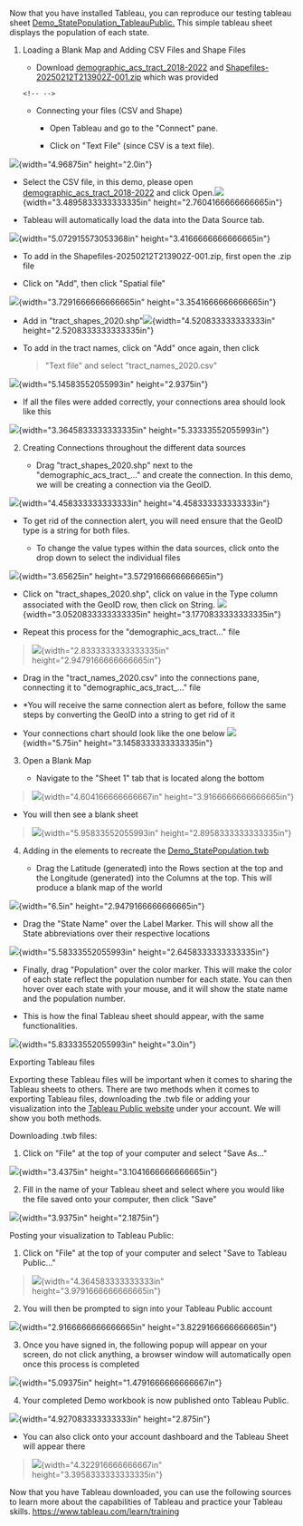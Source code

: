 Now that you have installed Tableau, you can reproduce our testing
tableau sheet
[Demo_StatePopulation_TableauPublic.](https://public.tableau.com/app/profile/gabriella.stickney/viz/Demo_StatePopulation/Sheet1)
This simple tableau sheet displays the population of each state.

1.  Loading a Blank Map and Adding CSV Files and Shape Files

    -   Download
        [demographic_acs_tract_2018-2022](https://michiganstate.sharepoint.com/:x:/r/sites/Section_SS25-CMSE-495-001-225215054-EL-32-A26-QSIDE/Shared%20Documents/QSIDE/Project_deliverables/Reproducibility_Documents/Tableau/demographic_acs_tract_2018-2022.csv?d=w3bb88045ad2a41768d21556d6a8445e5&csf=1&web=1&e=HC2n4r)
        and
        [Shapefiles-20250212T213902Z-001.zip](https://michiganstate.sharepoint.com/:u:/r/sites/Section_SS25-CMSE-495-001-225215054-EL-32-A26-QSIDE/Shared%20Documents/QSIDE/Project_deliverables/Reproducibility_Documents/Tableau/Shapefiles-20250212T213902Z-001.zip?csf=1&web=1&e=8bATvS)
        which was provided

    ```{=html}
    <!-- -->
    ```
    -   Connecting your files (CSV and Shape)

        -   Open Tableau and go to the \"Connect\" pane.

        -   Click on \"Text File\" (since CSV is a text file).

![](/media/image.png){width="4.96875in" height="2.0in"}

-   Select the CSV file, in this demo, please open
    [demographic_acs_tract_2018-2022](https://michiganstate.sharepoint.com/:x:/r/sites/Section_SS25-CMSE-495-001-225215054-EL-32-A26-QSIDE/Shared%20Documents/QSIDE/Project_deliverables/Reproducibility_Documents/Tableau/demographic_acs_tract_2018-2022.csv?d=w3bb88045ad2a41768d21556d6a8445e5&csf=1&web=1&e=HC2n4r)
    and click Open.![](/media/image2.png){width="3.4895833333333335in"
    height="2.7604166666666665in"}

-   Tableau will automatically load the data into the Data Source tab.

![](/media/image3.png){width="5.072915573053368in"
height="3.4166666666666665in"}

-   To add in the Shapefiles-20250212T213902Z-001.zip, first open the
    .zip file

-   Click on "Add", then click "Spatial file"

![](/media/image4.png){width="3.7291666666666665in"
height="3.3541666666666665in"}

-   Add in
    "tract_shapes_2020.shp"![](/media/image5.png){width="4.520833333333333in"
    height="2.5208333333333335in"}

-   To add in the tract names, click on "Add" once again, then click
    > "Text file" and select "tract_names_2020.csv"

![](/media/image6.png){width="5.14583552055993in" height="2.9375in"}

-   If all the files were added correctly, your connections area should
    look like this

![](/media/image7.png){width="3.3645833333333335in"
height="5.33333552055993in"}

2.  Creating Connections throughout the different data sources

    -   Drag "tract_shapes_2020.shp" next to the
        "demographic_acs_tract\_\..." and create the connection. In this
        demo, we will be creating a connection via the GeoID.

![](/media/image8.png){width="4.458333333333333in"
height="4.458333333333333in"}

-   To get rid of the connection alert, you will need ensure that the
    GeoID type is a string for both files.

    -   To change the value types within the data sources, click onto
        the drop down to select the individual files

![](/media/image9.png){width="3.65625in" height="3.5729166666666665in"}

-   Click on "tract_shapes_2020.shp", click on value in the Type column
    associated with the GeoID row, then click on String.
    ![](/media/imagea.png){width="3.0520833333333335in"
    height="3.1770833333333335in"}

-   Repeat this process for the "demographic_acs_tract\..." file

> ![](/media/imageb.png){width="2.8333333333333335in"
> height="2.9479166666666665in"}

-   Drag in the "tract_names_2020.csv" into the connections pane,
    connecting it to "demographic_acs_tract\_\..." file

-   \*You will receive the same connection alert as before, follow the
    same steps by converting the GeoID into a string to get rid of it

-   Your connections chart should look like the one below
    ![](/media/imagec.png){width="5.75in" height="3.1458333333333335in"}

3.  Open a Blank Map

    -   Navigate to the \"Sheet 1\" tab that is located along the bottom

> ![](/media/imaged.png){width="4.604166666666667in"
> height="3.9166666666666665in"}

-   You will then see a blank sheet

> ![](/media/imagee.png){width="5.95833552055993in"
> height="2.8958333333333335in"}

4.  Adding in the elements to recreate the
    [Demo_StatePopulation.twb](https://michiganstate.sharepoint.com/:u:/r/sites/Section_SS25-CMSE-495-001-225215054-EL-32-A26-QSIDE/Shared%20Documents/QSIDE/Project_deliverables/Reproducibility_Documents/Tableau/Demo_StatePopulation.twb?csf=1&web=1&e=96qEx2)

    -   Drag the Latitude (generated) into the Rows section at the top
        and the Longitude (generated) into the Columns at the top. This
        will produce a blank map of the world

![](/media/imagef.png){width="6.5in" height="2.9479166666666665in"}

-   Drag the "State Name" over the Label Marker. This will show all the
    State abbreviations over their respective locations

![](/media/image10.png){width="5.58333552055993in"
height="2.6458333333333335in"}

-   Finally, drag "Population" over the color marker. This will make the
    color of each state reflect the population number for each state.
    You can then hover over each state with your mouse, and it will show
    the state name and the population number.

-   This is how the final Tableau sheet should appear, with the same
    functionalities.

![](/media/image11.png){width="5.83333552055993in" height="3.0in"}

Exporting Tableau files

Exporting these Tableau files will be important when it comes to sharing
the Tableau sheets to others. There are two methods when it comes to
exporting Tableau files, downloading the .twb file or adding your
visualization into the [Tableau Public
website](https://public.tableau.com/app/discover) under your account. We
will show you both methods.

Downloading .twb files:

1.  Click on "File" at the top of your computer and select "Save As\..."

![](/media/image12.png){width="3.4375in" height="3.1041666666666665in"}

2.  Fill in the name of your Tableau sheet and select where you would
    like the file saved onto your computer, then click "Save"

![](/media/image13.png){width="3.9375in" height="2.1875in"}

Posting your visualization to Tableau Public:

1.  Click on "File" at the top of your computer and select "Save to
    Tableau Public\..."

> ![](/media/image14.png){width="4.364583333333333in"
> height="3.9791666666666665in"}

2.  You will then be prompted to sign into your Tableau Public account

![](/media/image15.png){width="2.9166666666666665in"
height="3.8229166666666665in"}

3.  Once you have signed in, the following popup will appear on your
    screen, do not click anything, a browser window will automatically
    open once this process is completed

![](/media/image16.png){width="5.09375in" height="1.4791666666666667in"}

4.  Your completed Demo workbook is now published onto Tableau Public.

![](/media/image17.png){width="4.927083333333333in" height="2.875in"}

-   You can also click onto your account dashboard and the Tableau Sheet
    will appear there

> ![](/media/image18.png){width="4.322916666666667in"
> height="3.3958333333333335in"}

Now that you have Tableau downloaded, you can use the following sources
to learn more about the capabilities of Tableau and practice your
Tableau skills. <https://www.tableau.com/learn/training>
